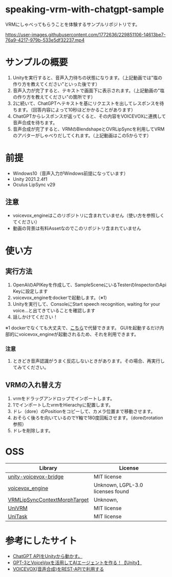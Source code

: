 # speaking-vrm-with-chatgpt-sample
VRMにしゃべってもらうことを体験するサンプルリポジトリです。

https://user-images.githubusercontent.com/1772636/229851106-14613be7-76a9-4217-979b-533e5df32237.mp4

# サンプルの概要
1. Unityを実行すると、音声入力待ちの状態になります。（上記動画では"塩の作り方を教えてください"といった後です）
2. 音声入力が完了すると、テキストで画面下に表示されます。（上記動画の"塩の作り方を教えてください"の箇所です）
3. 2に続いて、ChatGPTへテキストを基にリクエストを出してレスポンスを待ちます。（回答内容によって10秒ほどかかることがあります）
4. ChatGPTからレスポンスが返ってくると、その内容をVOICEVOXに連携して音声合成を待ちます。
5. 音声合成が完了すると、VRMのBlendshapeとOVRLipSyncを利用してVRMのアバターがしゃべりだしてくれます。（上記動画はこの5からです）

# 前提
* Windows10（音声入力がWindows前提になっています）
* Unity 2021.2.4f1
* Oculus LipSync v29

## 注意
* voicevox_engineはこのリポジトリに含まれていません（使い方を参照しくてください）
* 動画の背景は有料Assetなのでこのリポジトリ含まれていません

# 使い方
## 実行方法
1. OpenAIのAPIKeyを作成して、SampleSceneにいるTesterのInspectorのApi Keyに設定します
2. voicevox_engineをdockerで起動します。（※1）
3. Unityを実行して、ConsoleにStart speech recognition, waiting for your voice...と出てきていることを確認します
4. 話しかけてください！

※1
dockerでなくても大丈夫で、[こちら](https://voicevox.hiroshiba.jp/)で代替できます。
GUIを起動するだけ内部的にvoicevox_engineが起動されるため、それを利用できます。

### 注意
1. ときどき音声認識がうまく反応しないときがあります。その場合、再実行してみてください。

## VRMの入れ替え方
1. vrmをドラッグアンドロップでインポートします。
2. 1でインポートしたvrmをHierachyに配置します。
3. ドレ（dore）のPositionをコピーして、カメラ位置まで移動させます。
4. おそらく後ろを向いているのでY軸で180度回転させます。（doreのrotation参照）
5. ドレを削除します。

# OSS
Library     |  License
------------|------------
[unity-voicevox-bridge](https://github.com/mikito/unity-voicevox-bridge)                    | MIT license
[voicevox_engine](https://github.com/VOICEVOX/voicevox_engine)                              | Unknown, LGPL-3.0 licenses found
[VRMLipSyncContextMorphTarget](https://github.com/TsubokuLab/VRMLipSyncContextMorphTarget)  | Unknown,
[UniVRM](https://github.com/vrm-c/UniVRM)                                                   | MIT license
[UniTask](https://github.com/Cysharp/UniTask)                                               | MIT license

# 参考にしたサイト
* [ChatGPT APIをUnityから動かす。](https://note.com/negipoyoc/n/n88189e590ac3)
* [GPT-3とVoiceVoxを活用してAIエージェントを作る！【Unity】](https://note.com/negipoyoc/n/n081e25f5ee9e)
* [VOICEVOX(音声合成)をREST-APIで利用する](https://qiita.com/A_T_B/items/1531d78944d8b796b9fa)
